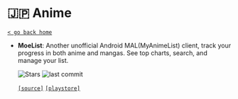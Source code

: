 # 🇯🇵 Anime
[`< go back home`](../README.md)

- **MoeList**: Another unofficial Android MAL(MyAnimeList) client, track your progress in both anime and mangas. See top charts, search, and manage your list.

    ![Stars](https://badgen.net/github/stars/axiel7/MoeList) ![last commit](https://img.shields.io/github/last-commit/axiel7/MoeList)

    [`[source]`](https://github.com/axiel7/MoeList "source")  [`[playstore]`](https://play.google.com/store/apps/details?id=com.axiel7.moelist "playstore") 